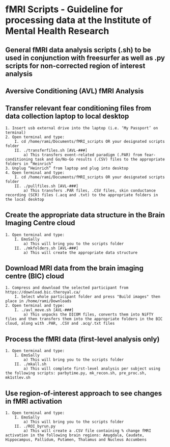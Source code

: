 # fMRI Scripts - Guideline for processing data at the Institute of Mental Health Research
## General fMRI data analysis scripts (.sh) to be used in conjunction with freesurfer as well as .py scripts for non-corrected region of interest analysis

## Aversive Conditioning (AVL) fMRI Analysis

## Transfer relevant fear conditioning files from data collection laptop to local desktop
    1. Insert usb external drive into the laptop (i.e. ‘My Passport’ on terminal)
    2. Open terminal and type: 
        I. cd /home/rami/Documents/fMRI_scripts OR your designated scripts folder
        II. ./transferfiles.sh [AVL-###]
            a) This transfers event-related paradigm (.PAR) from fear-conditioning task and Go/No-Go results (.CSV) files to the appropriate folders in “Heinrich”
    3. Unplug “Heinrich” from laptop and plug into desktop
    4. Open terminal and type: 
        I. cd /home/rami/Documents/fMRI_scripts OR your designated scripts folder
        II. ./pullfiles.sh [AVL-###]
            a) This transfers .PAR files, .CSV files, skin conductance recording (SCR) files (.acq and .txt) to the appropriate folders in the local desktop

## Create the appropriate data structure in the Brain Imaging Centre cloud
    1. Open terminal and type:
        I. EmoSally
            a) This will bring you to the scripts folder
        II. ./mkfolders.sh [AVL-###]
            a) This will create the appropriate data structure

## Download MRI data from the brain imaging centre (BIC) cloud
    1. Compress and download the selected participant from https://download.bic.theroyal.ca/
        I. Select whole participant folder and press "Build images" then place in /home/rami/Downloads
    2. Open terminal and type:
        I. ./avl_move.sh [AVL-###]
            a) This unpacks the DICOM files, converts them into NiFTY files and then transfers them into the appropriate folders in the BIC cloud, along with .PAR, .CSV and .acq/.txt files

## Process the fMRI data (first-level analysis only)
    1. Open terminal and type:
        I. EmoSally
            a) This will bring you to the scripts folder
        II. ./mkall.sh
            a) This will complete first-level analysis per subject using the following scripts: parbytime.py, mk_recon.sh, pre_proc.sh, mk1stlev.sh

## Use region-of-interest approach to see changes in fMRI activation
	1. Open terminal and type:
		I. EmoSally
		    a) This will bring you to the scripts folder
		II. ./ROI_byrun.py
		    a) This will create a .CSV file containing % change fMRI activation in the following brain regions: Amygdala, Caudate, Hippocampus, Pallidum, Putamen, Thalamus and Nucleus Accumbens
